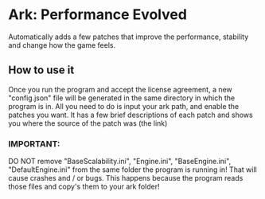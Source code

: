 # Ark: Performance Evolved
Automatically adds a few patches that improve the performance, stability and change how the game feels.

## How to use it
Once you run the program and accept the license agreement, a new "config.json" file will be generated in the same directory in which the program is in.
All you need to do is input your ark path, and enable the patches you want.
It has a few brief descriptions of each patch and shows you where the source of the patch was (the link)

### IMPORTANT:
DO NOT remove "BaseScalability.ini", "Engine.ini", "BaseEngine.ini", "DefaultEngine.ini" from the same folder the program is running in! That will cause crashes and / or bugs.
This happens because the program reads those files and copy's them to your ark folder!
